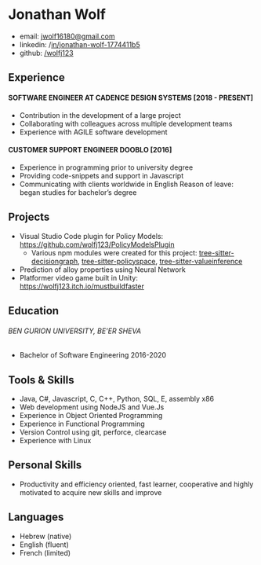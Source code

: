 # Jonathan Wolf
* email: jwolf16180@gmail.com
* linkedin: /[in/jonathan-wolf-1774411b5](https://www.linkedin.com/)
* github: [/wolfj123](https://github.com/wolfj123/)


## Experience
#### SOFTWARE ENGINEER AT CADENCE DESIGN SYSTEMS [2018 - PRESENT]
* Contribution in the development of a large project
* Collaborating with colleagues across multiple development teams
* Experience with AGILE software development


#### CUSTOMER SUPPORT ENGINEER DOOBLO [2016]
* Experience in programming prior to university degree
* Providing code-snippets and support in Javascript
* Communicating with clients worldwide in English
Reason of leave: began studies for bachelor’s degree


## Projects
* Visual Studio Code plugin for Policy Models:
https://github.com/wolfj123/PolicyModelsPlugin
  * Various npm modules were created for this project:
[tree-sitter-decisiongraph](https://www.npmjs.com/package/tree-sitter-decisiongraph), [tree-sitter-policyspace](https://www.npmjs.com/package/tree-sitter-policyspace), [tree-sitter-valueinference](https://www.npmjs.com/package/tree-sitter-valueinference)
* Prediction of alloy properties using Neural Network 
* Platformer video game built in Unity:
https://wolfj123.itch.io/mustbuildfaster


## Education
###### BEN GURION UNIVERSITY, BE’ER SHEVA
* Bachelor of Software Engineering
2016-2020


## Tools & Skills
* Java, C#, Javascript, C, C++, Python, SQL, E, assembly x86
* Web development using NodeJS and Vue.Js
* Experience in Object Oriented Programming
* Experience in Functional Programming
* Version Control using git, perforce, clearcase
* Experience with Linux


## Personal Skills
* Productivity and efficiency oriented, fast learner, cooperative and highly motivated to acquire new skills and improve


## Languages
* Hebrew (native)
* English (fluent)
* French (limited)

